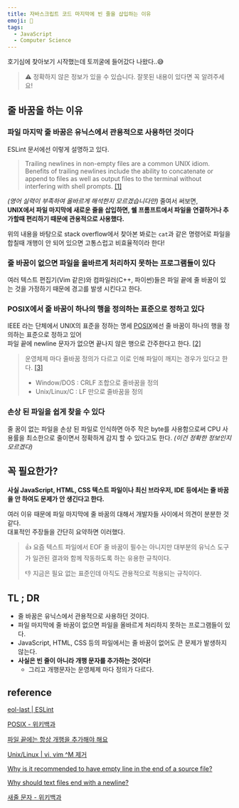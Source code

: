 ```yaml
---
title: 자바스크립트 코드 마지막에 빈 줄을 삽입하는 이유
emoji: 🤔
tags:
  - JavaScript
  - Computer Science
---
```



호기심에 찾아보기 시작했는데 토끼굴에 들어갔다 나왔다..😅

> ⚠️ 정확하지 않은 정보가 있을 수 있습니다. 잘못된 내용이 있다면 꼭 알려주세요!



## 줄 바꿈을 하는 이유

### 파일 마지막 줄 바꿈은 유닉스에서 관용적으로 사용하던 것이다

ESLint 문서에선 이렇게 설명하고 있다.

> Trailing newlines in non-empty files are a common UNIX idiom. Benefits of trailing newlines include the ability to concatenate or append to files as well as output files to the terminal without interfering with shell prompts. [[1]][eol-last | ESLint]

*(영어 실력이 부족하여 올바르게 해석한지 모르겠습니다만)* 줄여서 써보면,  
**UNIX에서 파일 마지막에 새로운 줄을 삽입하면, 쉘 프롬프트에서 파일을 연결하거나 추가할때 편리하기 때문에 관용적으로 사용했다.**

위의 내용을 바탕으로 stack overflow에서 찾아본 봐로는 `cat`과 같은 명령어로 파일을 합칠때 개행이 안 되어 있으면 고통스럽고 비효율적이라 한다!



### 줄 바꿈이 없으면 파일을 올바르게 처리하지 못하는 프로그램들이 있다

여러 텍스트 편집기(Vim 같은)와 컴파일러(C++, 파이썬)들은 파일 끝에 줄 바꿈이 있는 것을 가정하기 때문에 경고를 발생 시킨다고 한다.



### POSIX에서 줄 바꿈이 하나의 행을 정의하는 표준으로 정하고 있다

IEEE 라는 단체에서 UNIX의 표준을 정하는 명세 [POSIX][POSIX - 위키백과]에선 줄 바꿈이 하나의 행을 정의하는 표준으로 정하고 있어  
파일 끝에 newline 문자가 없으면 끝나지 않은 행으로 간주한다고 한다. [[2]][파일 끝에는 항상 개행을 추가해야 해요]

> 운영체제 마다 줄바꿈 정의가 다르고 이로 인해 파일이 깨지는 경우가 있다고 한다. [[3]][Unix/Linux | vi, vim ^M 제거]
>
> - Window/DOS : CRLF 조합으로 줄바꿈을 정의
> - Unix/Linux/C : LF 만으로 줄바꿈을 정의



### 손상 된 파일을 쉽게 찾을 수 있다

줄 꿈이 없는 파일을 손상 된 파일로 인식하면 아주 작은 byte를 사용함으로써 CPU 사용률을 최소한으로 줄이면서 정확하게 감지 할 수 있다고도 한다. *(이건 정확한 정보인지 모르겠다)*



## 꼭 필요한가?

**사실 JavaScript, HTML, CSS 텍스트 파일이나 최신 브라우저, IDE 등에서는 줄 바꿈을 안 하여도 문제가 안 생긴다고 한다.**

여러 이유 때문에 파일 마지막에 줄 바꿈의 대해서 개발자들 사이에서 의견이 분분한 것 같다.  
대표적인 주장들을 간단히 요약하면 이러했다.

> 👍 
> 요즘 텍스트 파일에서 EOF 줄 바꿈이 필수는 아니지만 대부분의 유닉스 도구가 일관된 결과와 함께 작동하도록 하는 유용한 규칙이다. 
>
> 👎 
> 지금은 필요 없는 표준인데 아직도 관용적으로 적용되는 규칙이다.



## TL ; DR

- 줄 바꿈은 유닉스에서 관용적으로 사용하던 것이다.
- 파일 마지막에 줄 바꿈이 없으면 파일을 올바르게 처리하지 못하는 프로그램들이 있다.
-  JavaScript, HTML, CSS 등의 파일에서는 줄 바꿈이 없어도 큰 문제가 발생하지 않는다.
- **사실은 빈 줄이 아니라 개행 문자를 추가하는 것이다!**
  - 그리고 개행문자는 운영체제 마다 정의가 다르다.



## reference

[eol-last | ESLint][eol-last | ESLint]

[POSIX - 위키백과][POSIX - 위키백과]

[파일 끝에는 항상 개행을 추가해야 해요][파일 끝에는 항상 개행을 추가해야 해요]

[Unix/Linux | vi, vim ^M 제거][Unix/Linux | vi, vim ^M 제거]

[Why is it recommended to have empty line in the end of a source file?](https://stackoverflow.com/questions/2287967/why-is-it-recommended-to-have-empty-line-in-the-end-of-a-source-file)

[Why should text files end with a newline?](https://stackoverflow.com/questions/729692/why-should-text-files-end-with-a-newline)

[새줄 문자 - 위키백과](https://ko.wikipedia.org/wiki/새줄_문자)

[eol-last | ESLint]: https://eslint.org/docs/rules/eol-last

[POSIX - 위키백과]: https://ko.wikipedia.org/wiki/POSIX
[파일 끝에는 항상 개행을 추가해야 해요]: https://velog.io/@doondoony/posix-eol
[Unix/Linux | vi, vim ^M 제거]: https://jink1982.tistory.com/123


